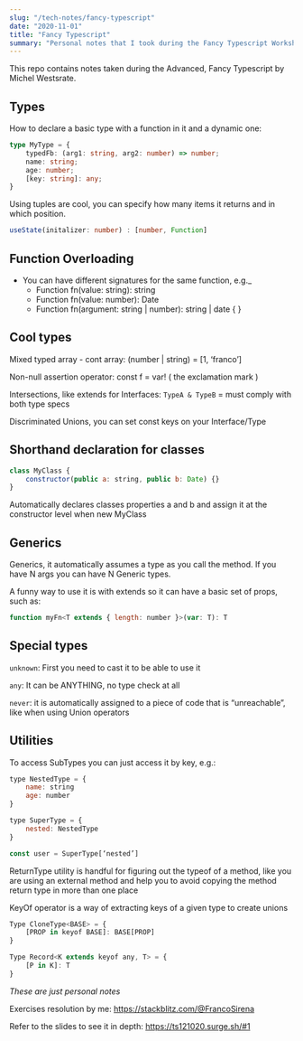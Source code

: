 ```yaml
---
slug: "/tech-notes/fancy-typescript"
date: "2020-11-01"
title: "Fancy Typescript"
summary: "Personal notes that I took during the Fancy Typescript Workshop that occurred during the React Conf 2020."
---
```


This repo contains notes taken during the Advanced, Fancy Typescript by Michel Westsrate.

## Types
How to declare a basic type with a function in it and a dynamic one:
```ts
type MyType = {
	typedFb: (arg1: string, arg2: number) => number;
	name: string;
	age: number;
	[key: string]: any;
}
```

Using tuples are cool, you can specify how many items it returns and in which position.
```ts
useState(initalizer: number) : [number, Function]
```

## Function Overloading
- You can have different signatures for the same function, e.g._
    - Function fn(value: string): string
    - Function fn(value: number): Date
    - Function fn(argument: string | number): string | date { }

## Cool types
Mixed typed array
	- cont array: (number | string) = [1, ‘franco’]

Non-null assertion operator: const f = var! ( the exclamation mark )

Intersections, like extends for Interfaces: `TypeA & TypeB` = must comply with both type specs

Discriminated Unions, you can set const keys on your Interface/Type

## Shorthand declaration for classes
```javascript
class MyClass {
	constructor(public a: string, public b: Date) {}
}
```
Automatically declares classes properties a and b and assign it at the constructor level when new MyClass

## Generics
Generics, it automatically assumes a type as you call the method. If you have N args you can have N Generic types.

A funny way to use it is with extends so it can have a basic set of props, such as:
```javascript
function myFn<T extends { length: number }>(var: T): T
```

## Special types
`unknown`: First you need to cast it to be able to use it

`any`: It can be ANYTHING, no type check at all

`never`: it is automatically assigned to a piece of code that is “unreachable”, like when using Union operators


## Utilities
To access SubTypes you can just access it by key, e.g.:
```javascript
type NestedType = {
	name: string
	age: number
}

type SuperType = {
	nested: NestedType
}

const user = SuperType[‘nested’]
```

ReturnType utility is handful for figuring out the typeof of a method, like you are using an external method and help you to avoid copying the method return type in more than one place

KeyOf operator is a way of extracting keys of a given type to create unions

```javascript
Type CloneType<BASE> = {
	[PROP in keyof BASE]: BASE[PROP]
}

Type Record<K extends keyof any, T> = {
	[P in K]: T
}
```

*These are just personal notes*

Exercises resolution by me: https://stackblitz.com/@FrancoSirena

Refer to the slides to see it in depth: https://ts121020.surge.sh/#1
